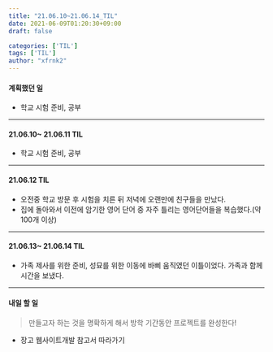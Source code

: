 ```yaml
---
title: "21.06.10~21.06.14_TIL"
date: 2021-06-09T01:20:30+09:00
draft: false

categories: ['TIL']
tags: ['TIL']
author: "xfrnk2"
---
```

#### 계획했던 일
+ 학교 시험 준비, 공부
  
---
#### 21.06.10~ 21.06.11 TIL
+ 학교 시험 준비, 공부
  
---
#### 21.06.12 TIL
+ 오전중 학교 방문 후 시험을 치른 뒤 저녁에 오랜만에 친구들을 만났다.
+ 집에 돌아와서 이전에 암기한 영어 단어 중 자주 틀리는 영어단어들을 복습했다.(약 100개 이상)
  
---
#### 21.06.13~ 21.06.14 TIL
+ 가족 제사를 위한 준비, 성묘를 위한 이동에 바삐 움직였던 이틀이었다. 가족과 함께 시간을 보냈다.
  
---   
#### 내일 할 일 
  
> 만들고자 하는 것을 명확하게 해서 방학 기간동안 프로젝트를 완성한다!
+ 장고 웹사이트개발 참고서 따라가기
  